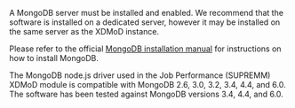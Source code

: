 A MongoDB server must be installed and enabled. We recommend that the software 
is installed on a dedicated server, however it may be installed on the same
server as the XDMoD instance.

Please refer to the official [MongoDB installation manual](https://docs.mongodb.org/manual/installation/) for instructions on how to install MongoDB.

The MongoDB node.js driver used in the Job Performance (SUPREMM) XDMoD module is compatible with MongoDB 2.6, 3.0, 3.2, 3.4, 4.4, and 6.0. The software has been tested against MongoDB versions 3.4, 4.4, and 6.0.
